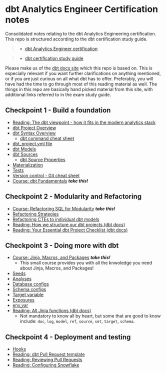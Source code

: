 # dbt Analytics Engineer Certification notes
Consolidated notes relating to the dbt Analytics Engineering certification. This repo is structured according to the dbt certification study guide.

> - [dbt Analytics Engineer certification](https://www.getdbt.com/certifications/analytics-engineer-certification-exam)

> - [dbt certification study guide](https://www.getdbt.com/assets/uploads/dbt_certificate_study_guide.pdf)

Please make us of the [dbt docs site](https://docs.getdbt.com/docs/build/projects) which this repo is based on. This is especially relevant if you want further clarifications on anything mentioned, or if you are just curious on all what dbt has to offer. Preferably, you will have had the time to go through most of this reading material as well. The things in this repo are basically hand picked material from this site, with additional links referred to in the exam study guide.

## Checkpoint 1 - Build a foundation

- [Reading: The dbt viewpoint - how it fits in the modern analytics stack](https://docs.getdbt.com/community/resources/viewpoint)
- [dbt Project Overview](/../main/CP1-BuildAFoundation/Projects.md)
- [dbt Syntax Overview](/../main/CP1-BuildAFoundation/SyntaxOverview.md)
  - [dbt command cheat sheet](/../main/dbt_cheat_sheet.pdf)
- [dbt_project.yml file](/../main/CP1-BuildAFoundation/dbt_project.yml.md)
- [dbt Models](/../main/CP1-BuildAFoundation/Models.md)
- [dbt Sources](/../main/CP1-BuildAFoundation/Sources.md)
  - [dbt Source Properties](/../main/CP1-BuildAFoundation/SourceProperties.md)
- [Materialization](/../main/CP1-BuildAFoundation/Materializations.md)
- [Tests](/../main/CP1-BuildAFoundation/Tests.md)
- [Version control - Git cheat sheet](/../main/github-git-cheat-sheet.pdf)
- [Course: dbt Fundamentals](https://courses.getdbt.com/courses/fundamentals) ***take this!***

## Checkpoint 2 - Modularity and Refactoring

- [Course: Refactoring SQL for Modularity](https://courses.getdbt.com/courses/refactoring-sql-for-modularity) ***take this!***
- [Refactoring Strategies](/../main/CP2-ModularityAndRefactoring/ChooseARefactoringStrategy.md)
- [Refactoring CTEs to individual dbt models](/../main/CP2-ModularityAndRefactoring/RefactoringCTEsToIndividualModels.md)
- [Reading: How we structure our dbt projects (dbt docs)](https://docs.getdbt.com/best-practices/how-we-structure/1-guide-overview)
- [Reading: Your Essential dbt Project Checklist (dbt docs)](https://docs.getdbt.com/blog/essential-dbt-project-checklist#-dag-auditing)

## Checkpoint 3 - Doing more with dbt

- [Course: Jinja, Macros, and Packages](https://courses.getdbt.com/courses/jinja-macros-packages) ***take this!***
  - This small course provides you with all the knwoledge you need about Jinja, Macros, and Packages!
- [Seeds](/../main/CP3-DoingMoreWithDbt/Seeds.md)
- [Analyses](/../main/CP3-DoingMoreWithDbt/Analyses.md)
- [Database configs](/../main/CP3-DoingMoreWithDbt/DatabaseConfig.md)
- [Schema configs](/../main/CP3-DoingMoreWithDbt/SchemaConfig.md)
- [Target variable](/../main/CP3-DoingMoreWithDbt/TargetVariable.md)
- [Exposures](/../main/CP3-DoingMoreWithDbt/Exposures.md)
- [env_var](/../main/CP3-DoingMoreWithDbt/env_var_function.md)
- [Reading: All Jinja functions (dbt docs)](https://docs.getdbt.com/reference/dbt-jinja-functions)
  - Not mandatory to know all by heart, but some that are good to know include: `doc`, `log`, `model`, `ref`, `source`, `set`, `target`, `schema`. 

## Checkpoint 4 - Deployment and testing

- [Hooks](/../main/CP4-DeploymentAndTesting/Hooks.md)
- [Reading: dbt Pull Request template](https://docs.getdbt.com/blog/analytics-pull-request-template)
- [Reading: Reviewing Pull Requests](https://www.getdbt.com/blog/how-to-review-an-analytics-pull-request)
- [Reading: Configuring Snowflake](https://www.getdbt.com/blog/how-we-configure-snowflake)
